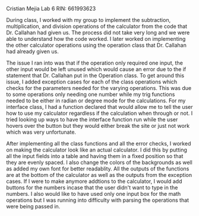 Cristian Mejia    Lab 6   RIN: 661993623

During class, I worked with my group to implement the
subtraction, multiplication, and division operations of
the calculator from the code that Dr. Callahan had given
us. The process did not take very long and we were able
to understand how the code worked. I later worked on
implementing the other calculator operations using the
operation class that Dr. Callahan had already given us.

The issue I ran into was that if the operation only
required one input, the other input would be left unused
which would cause an error due to the if statement that
Dr. Callahan put in the Operation class. To get around
this issue, I added exception cases for each of the
class operations which checks for the parameters needed
for the varying operations. This was due to some operations
only needing one number while my trig functions needed
to be either in radian or degree mode for the calculations.
For my interface class, I had a function declared that
would allow me to tell the user how to use my calculator
regardless if the calculation when through or not. I
tried looking up ways to have the interface function
run while the user hovers over the button but they
would either break the site or just not work which
was very unfortunate. 

After implementing all the class functions and all the 
error checks, I worked on making the calculator look like 
an actual calculator. I did this by putting all the input 
fields into a table and having them in a fixed position 
so that they are evenly spaced. I also change the colors
of the backgrounds as well as added my own font for
better readablity. All the outputs of the functions are
at the bottom of the calculator as well as the outputs
from the exception cases. If I were to make anymore
addtions to the calculator, I would add buttons for
the numbers incase that the user didn't want to type
in the numbers. I also would like to have used only
one input box for the math operations but I was
running into difficulty with parsing the operations that
were being passed in.